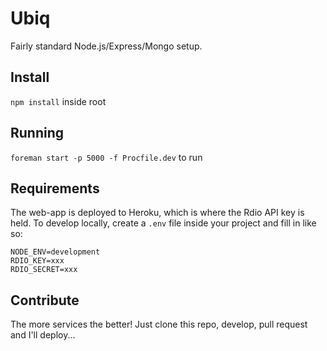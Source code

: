# Ubiq

Fairly standard Node.js/Express/Mongo setup.

## Install

`npm install` inside root

## Running

`foreman start -p 5000 -f Procfile.dev` to run

## Requirements

The web-app is deployed to Heroku, which is where the Rdio API key is held. To develop locally, create a `.env` file inside your project and fill in like so:

```
NODE_ENV=development
RDIO_KEY=xxx
RDIO_SECRET=xxx
```
## Contribute

The more services the better! Just clone this repo, develop, pull request and I'll deploy...
